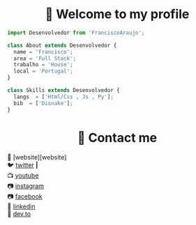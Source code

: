 <h1 align="center">👋 Welcome to my profile</h1>

```js
import Desenvolvedor from 'FranciscoAraujo';

class About extends Desenvolvedor {
  name = 'Francisco';
  area = 'Full Stack';
  trabalho = 'House';
  local = 'Portugal';
}

class Skills extends Desenvolvedor {
  langs  = ['Html/Css , Js , Py'];
  bib  = ['Disnake'];
}
```

<h1 align="center">👋 Contact me</h1>

🏡  [website][website]  <br>
🐦  [twitter](https://twitter.com/Francisc0Araujo) **|** <br>
📺  [youtube](https://www.youtube.com/channel/UCuhxnE77D801NVH-S-w4K6w)  <br>
📷  [instagram](https://www.instagram.com/francisco.araujo_2/?theme=dark)  <br>
📷  [facebook](https://www.facebook.com/profile.php?id=100028511225457)  <br>
👔  [linkedin](https://www.linkedin.com/in/francisco-ara%C3%BAjo-255103241/) <br>
👔  [dev.to](https://dev.to/franciscoaraujo) <br>




